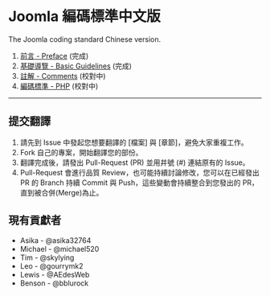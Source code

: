 Joomla 編碼標準中文版
=============================

The Joomla coding standard Chinese version.

1. [前言 - Preface](preface.md) (完成)
2. [基礎導覽 - Basic Guidelines](basic-guidelines.md) (完成)
3. [註解 - Comments](comments.md) (校對中)
4. [編碼標準 - PHP](php.md) (校對中)

-----

## 提交翻譯 

1. 請先到 Issue 中發起您想要翻譯的 [檔案] 與 [章節]，避免大家重複工作。
2. Fork 自己的專案，開始翻譯您的部份。
3. 翻譯完成後，請發出 Pull-Request (PR) 並用井號 (#) 連結原有的 Issue。
4. Pull-Request 會進行品質 Review，也可能持續討論修改，您可以在已經發出 PR 的 Branch 持續 Commit 與 Push，這些變動會持續整合到您發出的 PR，直到被合併(Merge)為止。

## 現有貢獻者

* Asika - @asika32764
* Michael - @michael520
* Tim - @skylying
* Leo - @gourrymk2
* Lewis - @AEdesWeb
* Benson - @bblurock 
